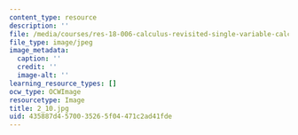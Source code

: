 ```yaml
---
content_type: resource
description: ''
file: /media/courses/res-18-006-calculus-revisited-single-variable-calculus-fall-2010/435887d4570035265f04471c2ad41fde_2_10.jpg
file_type: image/jpeg
image_metadata:
  caption: ''
  credit: ''
  image-alt: ''
learning_resource_types: []
ocw_type: OCWImage
resourcetype: Image
title: 2_10.jpg
uid: 435887d4-5700-3526-5f04-471c2ad41fde
---
```

